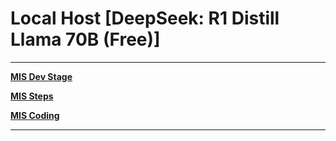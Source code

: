 # Local Host [DeepSeek: R1 Distill Llama 70B (Free)]

---

[**MIS Dev Stage**](MIS%20Dev%20Stage%201c01bbbb151d80d3a3c4dcd47760167f.md)

[**MIS Steps**  ](MIS%20Steps%201c01bbbb151d809e9893f7a779fc32a9.md)

[**MIS Coding**](MIS%20Coding%201c01bbbb151d80a99f71fe2786f360f4.md)

---